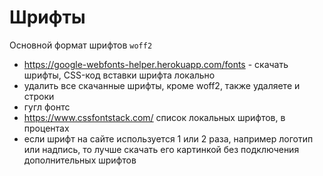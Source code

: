 # Шрифты
Основной формат шрифтов `woff2`

- https://google-webfonts-helper.herokuapp.com/fonts - скачать шрифты, CSS-код вставки шрифта локально
- удалить все скачанные шрифты, кроме woff2, также удаляете и строки
- гугл фонтс
- https://www.cssfontstack.com/ список локальных шрифтов, в процентах
- если шрифт на сайте используется 1 или 2 раза, например логотип или надпись, то лучше скачать его картинкой без подключения дополнительных шрифтов
